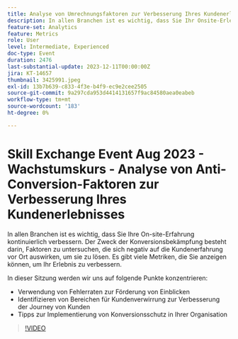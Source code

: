 ```yaml
---
title: Analyse von Umrechnungsfaktoren zur Verbesserung Ihres Kundenerlebnisses
description: In allen Branchen ist es wichtig, dass Sie Ihr Onsite-Erlebnis kontinuierlich verbessern. Der Zweck der Konversionsbekämpfung besteht darin, Faktoren zu untersuchen, die sich negativ auf die Kundenerfahrung vor Ort auswirken, um sie zu lösen. Es gibt viele Metriken, die Sie anzeigen können, um Ihr Erlebnis zu verbessern. In dieser Sitzung werden wir uns auf folgende Punkte konzentrieren:- Verwendung von Fehlerraten zur Förderung von Einblicken - Ermitteln von Bereichen für Kundenverwirrung zur Verbesserung der Journey von Kunden - Tipps zur Implementierung von Anti-Konversion-Maßnahmen in Ihrem Unternehmen
feature-set: Analytics
feature: Metrics
role: User
level: Intermediate, Experienced
doc-type: Event
duration: 2476
last-substantial-update: 2023-12-11T00:00:00Z
jira: KT-14657
thumbnail: 3425991.jpeg
exl-id: 13b7b639-c833-4f3e-b4f9-ec9e2cee2505
source-git-commit: 9a297cda953d4414131657f9ac84580aea0eabeb
workflow-type: tm+mt
source-wordcount: '183'
ht-degree: 0%

---
```


# Skill Exchange Event Aug 2023 - Wachstumskurs - Analyse von Anti-Conversion-Faktoren zur Verbesserung Ihres Kundenerlebnisses

In allen Branchen ist es wichtig, dass Sie Ihre On-site-Erfahrung kontinuierlich verbessern. Der Zweck der Konversionsbekämpfung besteht darin, Faktoren zu untersuchen, die sich negativ auf die Kundenerfahrung vor Ort auswirken, um sie zu lösen. Es gibt viele Metriken, die Sie anzeigen können, um Ihr Erlebnis zu verbessern.

In dieser Sitzung werden wir uns auf folgende Punkte konzentrieren:

* Verwendung von Fehlerraten zur Förderung von Einblicken
* Identifizieren von Bereichen für Kundenverwirrung zur Verbesserung der Journey von Kunden
* Tipps zur Implementierung von Konversionsschutz in Ihrer Organisation

>[!VIDEO](https://video.tv.adobe.com/v/3425991/?learn=on)
